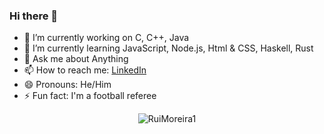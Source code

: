 ### Hi there 👋


- 🔭 I’m currently working on C, C++, Java
- 🌱 I’m currently learning JavaScript, Node.js, Html & CSS, Haskell, Rust
- 💬 Ask me about Anything
- 📫 How to reach me: [LinkedIn](https://www.linkedin.com/in/rui-moreira-670b261a6/)
- 😄 Pronouns: He/Him
- ⚡ Fun fact: I'm a football referee

<p align="center"> <img src="https://github-readme-stats.vercel.app/api?username=RuiMoreira1&show_icons=true&theme=gotham" alt="RuiMoreira1" />
